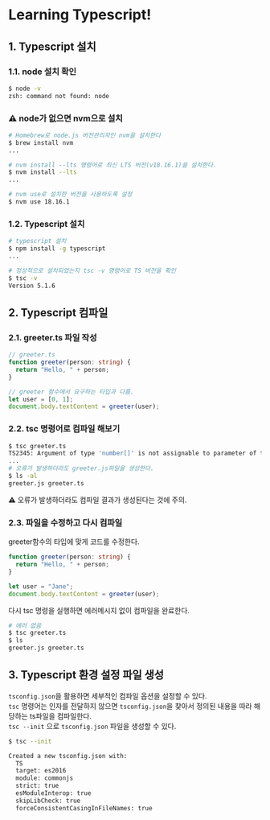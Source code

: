 # Learning Typescript!

## 1. Typescript 설치

### 1.1. node 설치 확인

```sh
$ node -v
zsh: command not found: node
```

### :warning: node가 없으면 nvm으로 설치

```sh
# Homebrew로 node.js 버전관리자인 nvm을 설치한다
$ brew install nvm
...

# nvm install --lts 명령어로 최신 LTS 버전(v18.16.1)을 설치한다.
$ nvm install --lts
...

# nvm use로 설치한 버전을 사용하도록 설정
$ nvm use 18.16.1
```

### 1.2. Typescript 설치

```sh
# typescript 설치
$ npm install -g typescript
...

# 정상적으로 설치되었는지 tsc -v 명령어로 TS 버전을 확인
$ tsc -v
Version 5.1.6
```

## 2. Typescript 컴파일

### 2.1. greeter.ts 파일 작성

```ts
// greeter.ts
function greeter(person: string) {
  return "Hello, " + person;
}

// greeter 함수에서 요구하는 타입과 다름.
let user = [0, 1];
document.body.textContent = greeter(user);
```

### 2.2. tsc 명령어로 컴파일 해보기

```sh
$ tsc greeter.ts
TS2345: Argument of type 'number[]' is not assignable to parameter of type 'string'.
...
# 오류가 발생하더라도 greeter.js파일을 생성한다.
$ ls -al
greeter.js greeter.ts
```

:warning: 오류가 발생하더라도 컴파일 결과가 생성된다는 것에 주의.

### 2.3. 파일을 수정하고 다시 컴파일

greeter함수의 타입에 맞게 코드를 수정한다.

```ts
function greeter(person: string) {
  return "Hello, " + person;
}

let user = "Jane";
document.body.textContent = greeter(user);
```

다시 tsc 명령을 실행하면 에러메시지 없이 컴파일을 완료한다.

```sh
# 에러 없음
$ tsc greeter.ts
$ ls
greeter.js greeter.ts
```

## 3. Typescript 환경 설정 파일 생성

`tsconfig.json`을 활용하면 세부적인 컴파일 옵션을 설정할 수 있다.  
`tsc` 명령어는 인자를 전달하지 않으면 `tsconfig.json`을 찾아서 정의된 내용을 따라 해당하는 ts파일을 컴파일한다.  
`tsc --init` 으로 `tsconfig.json` 파일을 생성할 수 있다.

```sh
$ tsc --init

Created a new tsconfig.json with:
  TS
  target: es2016
  module: commonjs
  strict: true
  esModuleInterop: true
  skipLibCheck: true
  forceConsistentCasingInFileNames: true
```

